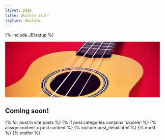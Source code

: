 ```yaml
---
layout: page
title: Ukulele stuff
tagline: Ukulele
---
```

{% include JB/setup %}

![My Ukulele](/images/ukulele.jpg)

Coming soon!
---
 
<div class="blog-index">

{% for post in site.posts %}
    {% if post.categories contains 'ukulele' %}
        {% assign content = post.content %}
        {% include post_detail.html %}
    {% endif %}
{% endfor %}

</div>


